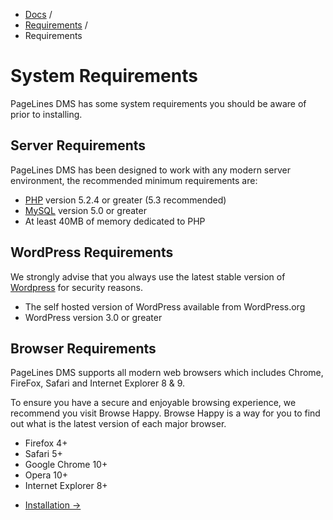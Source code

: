 <div class="row-fluid">
	<div class="span12">
		<ul class="breadcrumb">
  			<li><a href="http://docs.pagelines.com/">Docs</a> <span class="divider">/</span></li>
  			<li><a href="http://docs.pagelines.com/getting-started">Requirements</a> <span class="divider">/</span></li>
  			<li class="active">Requirements</li>
		</ul>
	</div>
</div>

# System Requirements #

PageLines DMS has some system requirements you should be aware of prior to installing.

## Server Requirements ##

PageLines DMS has been designed to work with any modern server environment, the recommended minimum requirements are:

* [PHP](http://php.net/) version 5.2.4 or greater (5.3 recommended)
* [MySQL](http://www.mysql.com/) version 5.0 or greater
* At least 40MB of memory dedicated to PHP

## WordPress Requirements ##

We strongly advise that you always use the latest stable version of [Wordpress](http://wordpress.org/ "Wordpress") for security reasons.

* The self hosted version of WordPress available from WordPress.org
* WordPress version 3.0 or greater

## Browser Requirements ##

PageLines DMS supports all modern web browsers which includes Chrome, FireFox, Safari and Internet Explorer 8 & 9.

To ensure you have a secure and enjoyable browsing experience, we recommend you visit Browse Happy. Browse Happy is a way for you to find out what is the latest version of each major browser.

* Firefox 4+
* Safari 5+
* Google Chrome 10+
* Opera 10+
* Internet Explorer 8+

<div class="row-fluid">
	<div class="span12">
		<ul class="pager">
  			<li class="pull-right"><a href="http://docs.pagelines.com/getting-started/installation">Installation &rarr;</i></a></li>
		</ul>
	</div>
</div>